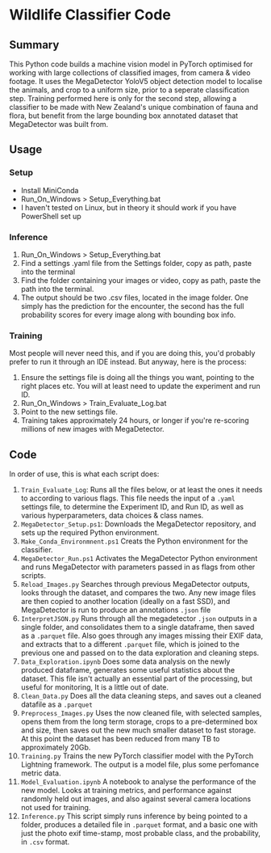 # Wildlife Classifier Code

## Summary
This Python code builds a machine vision model in PyTorch optimised for working with large collections of classified images, from camera  & video footage.  It uses the MegaDetector YoloV5 object detection model to localise the animals, and crop to a uniform size, prior to a seperate classification step.  Training performed here is only for the second step, allowing a classifier to be made with New Zealand's unique combination of fauna and flora, but benefit from the large bounding box annotated dataset that MegaDetector was built from.


## Usage

### Setup
- Install MiniConda
- Run_On_Windows > Setup_Everything.bat
- I haven't tested on Linux, but in theory it should work if you have PowerShell set up

### Inference
1. Run_On_Windows > Setup_Everything.bat
2. Find a settings .yaml file from the Settings folder, copy as path, paste into the terminal
3. Find the folder containing your images or video, copy as path, paste the path into the terminal.
4. The output should be two .csv files, located in the image folder.  One simply has the prediction for the encounter, the second has the full probability scores for every image along with bounding box info.

### Training 
Most people will never need this, and if you are doing this, you'd probably prefer to run it through an IDE instead.  But anyway, here is the process:
1. Ensure the settings file is doing all the things you want, pointing to the right places etc.  You will at least need to update the experiment and run ID.
2. Run_On_Windows > Train_Evaluate_Log.bat
3. Point to the new settings file.
3. Training takes approximately 24 hours, or longer if you're re-scoring millions of new images with MegaDetector.  

## Code
In order of use, this is what each script does:

1. `Train_Evaluate_Log`: Runs all the files below, or at least the ones it needs to according to various flags.  This file needs the input of a `.yaml` settings file, to determine the Experiment ID, and Run ID, as well as various hyperparameters, data choices & class names.
2. `MegaDetector_Setup.ps1`:  Downloads the MegaDetector repository, and sets up the required Python environment.
2. `Make_Conda_Environmnent.ps1` Creats the Python environment for the classifier.
3. `MegaDetector_Run.ps1` Activates the MegaDetector Python environment and runs MegaDetector with parameters passed in as flags from other scripts.
4. `Reload_Images.py` Searches through previous MegaDetector outputs, looks through the dataset, and compares the two.  Any new image files are then copied to another location (ideally on a fast SSD), and MegaDetector is run to produce an annotations `.json` file
5. `InterpretJSON.py` Runs through all the megadetector `.json` outputs in a single folder, and consolidates them to a single dataframe, then saved as  a `.parquet` file.  Also goes through any images missing their EXIF data, and extracts that to a different `.parquet` file, which is joined to the previous one and passed on to the data exploration and cleaning steps.
6. `Data_Exploration.ipynb` Does some data analysis on the newly produced dataframe, generates some useful statistics about the dataset.  This file isn't actually an essential part of the processing, but useful for monitoring, It is a little out of date.
7. `Clean_Data.py` Does all the data cleaning steps, and saves out a cleaned datafile as a `.parquet`
8. `Preprocess_Images.py` Uses the now cleaned file, with selected samples, opens them from the long term storage, crops to a pre-determined box and size, then saves out the new much smaller dataset to fast storage.  At this point the dataset has been reduced from many TB to approximately 20Gb.
9. `Training.py` Trains the new PyTorch classifier model with the PyTorch Lightning framework.  The output is a model file, plus some perfomance metric data.
10. `Model_Evaluation.ipynb` A notebook to analyse the performance of the new model.  Looks at training metrics, and performance against randomly held out images, and also against several camera locations not used for training.
11. `Inference.py` This script simply runs inference by being pointed to a folder, produces a detailed file in `.parquet` format, and a basic one with just the photo exif time-stamp, most probable class, and the probability, in `.csv` format.